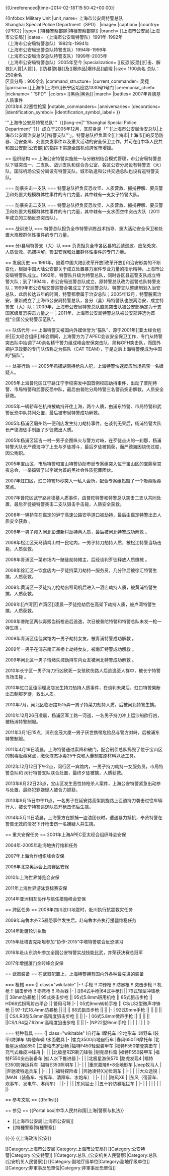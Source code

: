 {{Unreferenced|time=2014-02-18T15:50:42+00:00}}

{{Infobox Military Unit
|unit_name= 上海市公安局特警总队<br />Shanghai Special Police Department（SPD）
|image= 
|caption= 
|country= {{PRC}}
|type= [[特種警察部隊|特種警察部隊]]
|branch= [[上海市公安局|上海市公安局]]
|dates= （上海市公安局特警队）1991年-1992年<br/> （上海市公安局特警总队）1992年-1994年<br/> （上海市公安局巡警总队特警支队）1994年-1999年<br/> （上海市公安局治安总队特警支队）1999年-2005年<br/> （上海市公安局特警总队）2005年至今
|specialization= [[反恐|反恐]]打击、解救[[人質|人質]]、[[防暴|防暴]]及[[爆炸品|爆炸品]]處理
|size= 1100余名 总队：250余名<br/> 区县分局：900余名
|command_structure=
|current_commander= 吴捷
|garrison= [[上海市|上海市]]长宁区哈密路1330号1号门
|ceremonial_chief=
|nickname= '''SPD'''
|colors= [[黑色|黑色]]
|march=
|battles= 2007年肯德基人质事件<br/> 2013年6.22恶性枪案
|notable_commanders=
|anniversaries=
|decorations=
|identification_symbol=
|identification_symbol_label=
}}

'''上海市公安局特警总队'''（{{lang-en|'''Shanghai Special Police Department'''}}）成立于2005年12月，其前身是「'''[[上海市公安局治安总队|上海市公安局治安总队]]特警支队'''」，特警总队担负着全[[上海市|上海市]]的反恐防暴、治安查缉、处置突发事件以及重大活动的安全保卫工作，并可在[[中华人民共和国公安部|公安部]]的指挥下实施全国机动跨省市增援。

== 组织结构 ==
上海公安特警实施统一与分散制结合模式管理，市公安局特警总队下辖突击一、二支队、战训支队和综合办公室，各区公安分局设有特警支（大）队，国际机场公安分局设有特警支队，城市轨道和公共交通总队也设有巡特警支队。

=== 防暴突击一支队 ===
特警总队担负反恐攻坚、人质营救、抓捕押解、要员警卫和处置大规模群体性事件的专门力量，其中辖有一支女子特警大队。

=== 防暴突击二支队 ===
特警总队担负反恐攻坚、人质营救、抓捕押解、要员警卫和处置大规模群体性事件的专门力量，其中辖有一支水面空中突击大队（2011年成立的三栖反恐突击队）。

=== 战训支队 ===
特警总队担负全市特警训练战术指导、重大活动安全保卫和处置大规模群体性事件的专门力量。

=== 分/县局特警支（大）队 ===
负责担负全市各区县的武装巡逻、应急处突、人质营救、抓捕押解、警卫安保和处置群体性事件的专门力量。

== 发展历史 ==
1991年，随着中国大陆[[改革开放|改革开放]]和治安形势的不断变化，根据中国大陆公安部关于成立处置暴力案件专业力量的指示精神，上海市公安局特警队成立。1992年，特警队升级为特警总队，同时各区县巡警支队成立特警大队；到了1994年，市公安局巡警总队成立，原特警总队改为巡警总队特警支队；1999年市公安局交警巡警合署成立了交巡警总队，特警支队整建制划入治安总队，此后长达五年的时间，特警都隶属于治安总队；2005年12月，特警脱离治安，重新成立了上海市公安局特警总队，各分（县）局特警队也脱离治安，成立特警支（大）队；2009年，上海市公安局特警总队直属突击队被公安部确定为十支国家级反恐突击力量之一；2011年，上海市公安局特警总队被公安部评选为首批“全国公安特警示范队”。

== 队伍代号 ==
上海特警又被国内外媒体誉为“猫队”，源于2001年[[亚太经合组织|亚太经合组织]]峰会期间，上海警方为了APEC会议安全保卫工作，专门从特警突击队中抽调了40余名精干警力组成峰会安保突击队，简称GFH突击队，而国外把护卫政要的专门队伍称之为猫队（CAT TEAM），于是之后上海特警便成为中国的“猫队”。

== 处突行动 ==
2005年抓捕湖南持枪杀人犯，上海特警快速反应当场抓获一名嫌疑人。

2005年上海普陀区江宁路江宁学校突发中国首例校园劫持事件，出动了普陀特警、市局特警和武警反恐中队，最后由普陀分局特警三名警员突击解救，人质安全获救。

2005年一辆轿车在杭州被劫持开往上海，两个人质，由浦东特警、市局特警和武警反恐中队共同处置，最后被市局特警成功解救。

2005年杨浦区眉州路一便利店发生持刀劫持事件，在谈判无果后，杨浦特警大队长严德海徒手制服了歹徒救出人质。

2005年杨浦区延吉一村一男子企图纵火与警方对峙，在歹徒点火的一刹那，杨浦特警大队长严德海冲了上去与歹徒搏斗，最后歹徒被抓获，而严德海因烧伤过度，因公殉职。

2005年宝山区，市局特警和宝山特警协助市局专案组突入位于宝山区的宝鼎皇宫夜总会，一举捣毁了以李斌为首的黑社会性质犯罪团伙。

2007年虹口区，虹口特警15秒突入一私人会所，配合专案组捣毁了一个吸毒贩毒窝点。

2007年普陀区武宁路肯德基人质事件，由普陀特警和特警总队突击二支队共同处置，最后歹徒被特警突击二支队狙击手击毙，人质安全获救。

2008年一辆轿车在嘉定的沪宁高速公路安亭道口被劫持，最后由嘉定特警出击人质安全获救 。

2008年一男子闯入闸北彭浦新村劫持两人质，最后被闸北特警成功解救 。

2008年松江区天马镇鸡山村一民宅内，一男子持刀劫持人质，被松江特警当场击毙，人质获救。

2008年青浦区一菜市场内一赌徒劫持摊主，后经谈判歹徒释放人质缴械 。

2008年徐汇区一饮食店内一歹徒持菜刀劫持一服务员，几分钟后被徐汇特警生擒，人质获救。

2009年黄浦区一歹徒持刀抢劫出租司机后进入一酒店劫持人质，被黄浦特警生擒，人质获救。

2009年[[卢湾区|卢湾区]]凌晨一歹徒抢劫后在高架下劫持人质，被卢湾特警生擒，人质获救。

2009年普陀区两伙毒贩当街枪击后逃逸，次日被普陀特警和特警总队未发一枪一弹生擒 。

2009年青浦区佳佳宾馆内一男子劫持女友，被青浦特警成功解救 。

2009年一男子在浦东南汇某桥上劫持女友，被南汇特警成功解救 。

2009年闸北区一男子情绪失控劫持车内女友被闸北特警成功解救 。

2010年长宁区一男子持刀行凶砍死一女孩砍伤路人后逃逸至人群中，被长宁特警当场击毙 。

2010年虹口区佳丽理发店发生持刀劫持人质事件，在谈判未果后，虹口特警果断出击制服歹徒，救出人质。

2010年7月，闸北区临汾路1515弄一男子持菜刀劫持人质，后被闸北特警生擒。

2010年12月26日凌晨，杨浦区军工路一河道，一名男子持刀冲上运沙船欲行凶，被杨浦特警制服。

2011年3月1日15点，浦东金茂大厦一男子厌世携带危险品与警方对峙，后被浦东特警制服。

2011年4月19日凌晨，上海特警通过索降和破门，配合刑侦总队捣毁了位于宝山区的制毒贩毒窝点，缴获液态冰毒25千克和大量制度原材料以及工具。

2012年12月12日下午2点，闵行区一宾馆内，一男子持刀劫持一女服务员，市局特警总队和 闵行特警支队联合处置，最终歹徒被擒，人质获救。

2013年6月22日23点，宝山区发生恶性持枪杀人案件，上海公安特警紧急出动参与处置，最终犯罪嫌疑人被合力抓获。

2013年9月15日中午11点，一名男子在延安路高架凯旋路上匝道持刀袭击过往车辆行人，被长宁特警巡逻队员开枪击伤后生擒。

2014年5月11日凌晨，上海警方在抓捕一盗油团伙时，遭遇暴力抵抗，奉贤特警在警告无效的情况下开枪击伤一名嫌疑人并生擒。

== 重大安保任务 ==
2001年上海APEC亚太经合组织峰会安保

2004年-2005年赴海地执行维和任务

2007年上海合作组织峰会安保

2008年北京奥运会上海赛区安保

2010年上海世界博览会安保

2011年上海世界游泳竞标赛安保

2014年亚洲相互协作与信任措施峰会安保

== 跨区任务 ==
2008年四川汶川地震时，赴川执行抗震救灾任务

2009年乌鲁木齐7.5暴恐事件发生后，赴乌鲁木齐执行援疆维稳任务

2014年赴疆轮训执勤

2015年赴塔吉克斯坦参加“协作-2015”中塔特警联合反恐演习

2016年赴山东滨州参加全国公安特警实战技能比武，并荣获决赛总冠军

2017年增援厦门金砖峰会安保
  
== 武器装备 ==
在武器配置上，上海特警拥有国内外各种最先进的装备

=== 枪械 ===
{| class="wikitable"
|-
! 手枪 !! 冲锋枪 !! 防暴枪 !! 突击步枪 !! 机枪 !! 狙击步枪 !! 拐弯枪 !! 冷兵器
|-
| [[64式手枪|64式手枪]] || 79式轻型冲锋枪 || 38mm防暴枪 || 95式突击步枪 || 95式5.8mm班用机枪 || 85式狙击步枪 || HD66式拐弯射击平台 || 警用弓弩
|-
| 05式9mm转轮手枪 || CS/LS2型微声冲锋枪 || 97-1式18.4mm防暴枪 ||  ||  || 88式狙击步枪 ||  || 
|-
| 92式9mm手枪 ||  ||  ||  ||  || CS/LR3型5.8mm高精度狙击步枪 ||  || 
|-
| 06式5.8mm微声手枪 ||  ||  ||  ||  ||CS/LR4型7.62mm高精度狙击步枪 ||  || 
|-
|NP22型9mm手枪
|
|
|
|
|
|
|
|}

=== 特种载具 ===
{| class="wikitable"
!自行车
!摩托车
!全地形车
!越野车
!装甲/防弹车
!其他车辆
!水面载具
|-
|崔克3500山地自行车
|春风650TR摩托车
|北极星运动家850
|三菱帕杰罗劲畅
|福特F450轻型装甲车
|福特F550攀登突击车
|充气式橡皮冲锋舟
|-
|
|
|北极星RZR剃刀锋锐
|别克昂科雷
|福特F550装甲车
|福特F550突击装备车
|蛙人水下推进器
|-
|
|
|北极星游侠570
|路虎发现4
|福特E350防弹运兵车
|福特E350照明车
|
|-
|
|
|重庆嘉陵8*8全地形车
|Jeep牧马人
|
|奔驰凌特运兵车
|
|-
|
|
|
|福特探险者
|
|奔驰凌特X光检测车
|
|-
|
|
|
|大众途锐
|
|MAN（装备车、指挥车、清障车、水炮车）
|
|-
|
|
|
|陆风X6
|
|东风（宿营车、炊事车、发电车、淋雨车）
|
|-
|
|
|
|东风猛士
|
|五十铃防暴阻拦车
|
|-
|
|
|
|
|
|
|
|}

== 参考文献 ==
{{Reflist}}

== 参见 ==
{{Portal box|中华人民共和国|上海|警察与执法}}
* [[上海市公安局|上海市公安局]]
* [[特種警察|特種警察]]

{{-}}
{{上海政法|公安}}

[[Category:上海市公安局|Category:上海市公安局]]
[[Category:公安特警|Category:公安特警]]
[[Category:总队_(公安机关人民警察)|Category:总队 (公安机关人民警察)]]
[[Category:副地厅级单位|Category:副地厅级单位]]
[[Category:非軍事反恐單位|Category:非軍事反恐單位]]